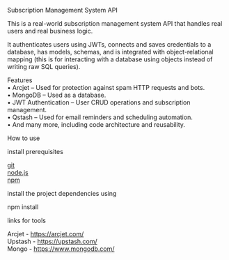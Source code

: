 
<p class="has-line-data" data-line-start="0" data-line-end="1">Subscription Management System API</p>
<p class="has-line-data" data-line-start="2" data-line-end="3">This is a real-world subscription management system API that handles real users and real business logic.</p>
<p class="has-line-data" data-line-start="4" data-line-end="5">It authenticates users using JWTs, connects and saves credentials to a database, has models, schemas, and is integrated with object-relational mapping (this is for interacting with a database using objects instead of writing raw SQL queries).</p>
<p class="has-line-data" data-line-start="7" data-line-end="13">Features<br>
•   Arcjet – Used for protection against spam HTTP requests and bots.<br>
•   MongoDB – Used as a database.<br>
•   JWT Authentication – User CRUD operations and subscription management.<br>
•   Qstash – Used for email reminders and scheduling automation.<br>
•   And many more, including code architecture and reusability.</p>
<p class="has-line-data" data-line-start="15" data-line-end="16">How to use</p>
<p class="has-line-data" data-line-start="17" data-line-end="18">install prerequisites</p>
<p class="has-line-data" data-line-start="19" data-line-end="22"><a href="https://git-scm.com/downloads">git</a><br>
<a href="https://nodejs.org/en/download">node.js</a><br>
<a href="https://docs.npmjs.com/downloading-and-installing-node-js-and-npm">npm</a></p>
<p class="has-line-data" data-line-start="23" data-line-end="24">install the project dependencies using</p>
<p class="has-line-data" data-line-start="25" data-line-end="26">npm install</p>
<p class="has-line-data" data-line-start="27" data-line-end="28">links for tools</p>
<p class="has-line-data" data-line-start="29" data-line-end="32">Arcjet - <a href="https://arcjet.com/">https://arcjet.com/</a><br>
Upstash - <a href="https://upstash.com/">https://upstash.com/</a><br>
Mongo - <a href="https://www.mongodb.com/">https://www.mongodb.com/</a></p>